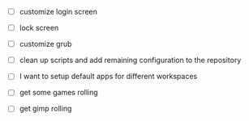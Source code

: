 - [ ] customize login screen
- [ ] lock screen
- [ ] customize grub
- [ ] clean up scripts and add remaining configuration to the repository
- [ ] I want to setup default apps for different workspaces
- [ ] get some games rolling

- [ ] get gimp rolling

